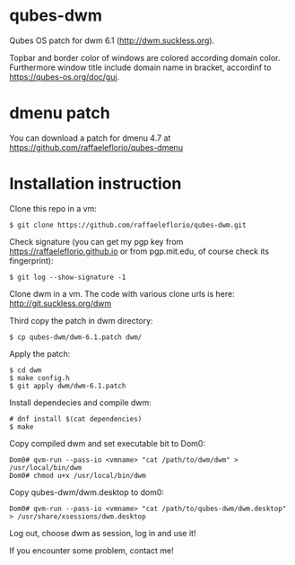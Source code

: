# qubes-dwm

Qubes OS patch for dwm 6.1 (http://dwm.suckless.org).

Topbar and border color of windows are colored according domain color. Furthermore window title include domain name in bracket, accordinf to https://qubes-os.org/doc/gui.

# dmenu patch
You can download a patch for dmenu 4.7 at https://github.com/raffaeleflorio/qubes-dmenu

# Installation instruction
Clone this repo in a vm:
```
$ git clone https://github.com/raffaeleflorio/qubes-dwm.git
```
Check signature (you can get my pgp key from https://raffaeleflorio.github.io or from pgp.mit.edu, of course check its fingerprint):
```
$ git log --show-signature -1
```

Clone dwm in a vm. The code with various clone urls is here: http://git.suckless.org/dwm

Third copy the patch in dwm directory:
```
$ cp qubes-dwm/dwm-6.1.patch dwm/
```

Apply the patch:
```
$ cd dwm
$ make config.h
$ git apply dwm/dwm-6.1.patch
```

Install dependecies and compile dwm:
```
# dnf install $(cat dependencies)
$ make
```

Copy compiled dwm and set executable bit to Dom0:
```
Dom0# qvm-run --pass-io <vmname> "cat /path/to/dwm/dwm" > /usr/local/bin/dwm
Dom0# chmod u+x /usr/local/bin/dwm
```

Copy qubes-dwm/dwm.desktop to dom0:
```
Dom0# qvm-run --pass-io <vmname> "cat /path/to/qubes-dwm/dwm.desktop" > /usr/share/xsessions/dwm.desktop
```

Log out, choose dwm as session, log in and use it!

If you encounter some problem, contact me!